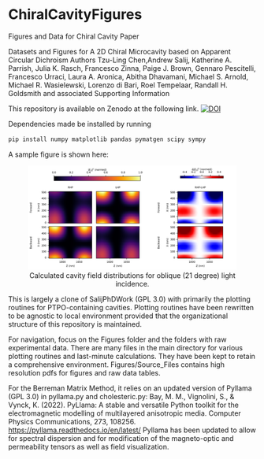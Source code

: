# ChiralCavityFigures
Figures and Data for Chiral Cavity Paper

Datasets and Figures for A 2D Chiral Microcavity based on Apparent Circular Dichroism
Authors
Tzu-Ling Chen,Andrew Salij, Katherine A. Parrish,  Julia K. Rasch, Francesco Zinna, 
Paige J. Brown, Gennaro Pescitelli, Francesco Urraci, Laura A. Aronica, Abitha Dhavamani,
Michael S. Arnold, Michael R. Wasielewski, Lorenzo di Bari,  Roel Tempelaar,  Randall H.
Goldsmith 
and associated Supporting Information 

This repository is available on Zenodo at the following link.
[![DOI](https://zenodo.org/badge/DOI/10.5281/zenodo.10855107.svg)](https://doi.org/10.5281/zenodo.10855107)

Dependencies made be installed by running
```bash
pip install numpy matplotlib pandas pymatgen scipy sympy 
```
A sample figure is shown here:
<figure>
<img src=https://github.com/andrewsalij/ChiralCavityFigures/blob/main/Figures/440_nm_field_distributions_cavity_21_deg.png alt="Cavity field distributions at 21 degree incidence" width = "800px"/>
<figcaption align = "center">Calculated cavity field distributions for oblique (21 degree) light incidence.</figcaption>
</figure>

This is largely a clone of SalijPhDWork (GPL 3.0) with primarily the plotting routines for PTPO-containing cavities. Plotting routines have been rewritten to be agnostic to local environment provided that the organizational structure of this repository is maintained. 

For navigation, focus on the Figures folder and the folders with raw experimental data. There are many files in the main directory for various plotting routines and last-minute calculations. They have been kept to retain a comprehensive environment. Figures/Source_Files contains high resolution pdfs for figures and raw data tables.

For the Berreman Matrix Method, it relies on an updated version of Pyllama (GPL 3.0) in pyllama.py and cholesteric.py: Bay, M. M., Vignolini, S., & Vynck, K. (2022). PyLlama: A stable and versatile Python toolkit for the electromagnetic modelling of multilayered anisotropic media. Computer Physics Communications, 273, 108256. https://pyllama.readthedocs.io/en/latest/ Pyllama has been updated to allow for spectral dispersion and for modification of the magneto-optic and permeability tensors as well as field visualization. 
